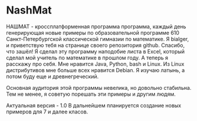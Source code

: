 # NashMat
НАШМАТ - кроссплатформенная программа программа, каждый день генерирующая новые примеры по образовательной программе 610 Санкт-Петербургской классической гимназии по математике.
Я bialger, и приветствую тебя на странице своего репозитория github. Спасибо, что зашёл!
Я сделал эту программу наподобие листа в  Excel, который сделал мой учитель по математике в прошлом году.
А теперь я расскажу про себя. Мне нравится Java, Python, bash  и  Linux. Из Linux дистрибутивов мне больше всех нравится Debian. Я изучаю латынь, а потом буду еще и древнегреческий.

Основная аудитория этой программы невелика, но довольно стабильна. Тем не менее, я советую порешать эти примеры и другим людям.

Актуальная версия - 1.0
В дальнейшем планируется создание новых примеров для 7 и далее класов.
